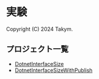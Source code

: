 # 実験
Copyright (C) 2024 Takym.

## プロジェクト一覧
* [DotnetInterfaceSize](./DotnetInterfaceSize/)
* [DotnetInterfaceSizeWithPublish](./DotnetInterfaceSizeWithPublish/)
